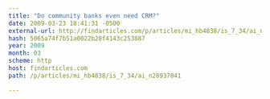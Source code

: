 ```yaml
---
title: "Do community banks even need CRM?"
date: 2009-03-23 18:41:31 -0500
external-url: http://findarticles.com/p/articles/mi_hb4838/is_7_34/ai_n28937041
hash: 5065a74f7b51a0022b20f4143c253887
year: 2009
month: 03
scheme: http
host: findarticles.com
path: /p/articles/mi_hb4838/is_7_34/ai_n28937041

---
```



